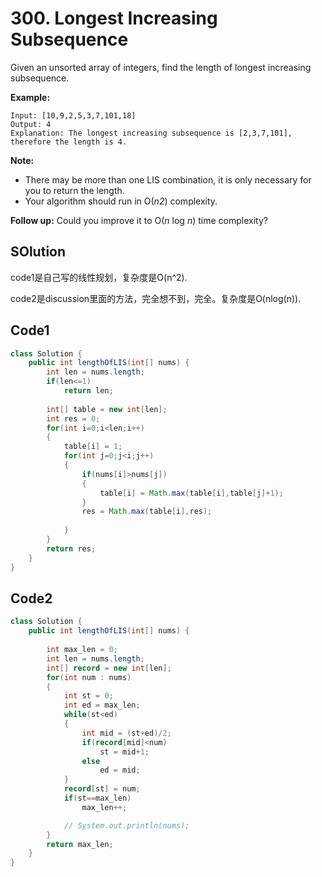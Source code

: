 # 300. Longest Increasing Subsequence

Given an unsorted array of integers, find the length of longest increasing subsequence.

**Example:**

```
Input: [10,9,2,5,3,7,101,18]
Output: 4 
Explanation: The longest increasing subsequence is [2,3,7,101], therefore the length is 4. 
```

**Note:**

- There may be more than one LIS combination, it is only necessary for you to return the length.
- Your algorithm should run in O(*n2*) complexity.

**Follow up:** Could you improve it to O(*n* log *n*) time complexity?



## SOlution

code1是自己写的线性规划，复杂度是O(n^2).

code2是discussion里面的方法，完全想不到，完全。复杂度是O(nlog(n)).



## Code1

```java
class Solution {
    public int lengthOfLIS(int[] nums) {
        int len = nums.length;
        if(len<=1)
            return len;
        
        int[] table = new int[len];
        int res = 0;
        for(int i=0;i<len;i++)
        {
            table[i] = 1;
            for(int j=0;j<i;j++)
            {
                if(nums[i]>nums[j])
                {
                    table[i] = Math.max(table[i],table[j]+1);
                }
                res = Math.max(table[i],res);
                    
            }
        }
        return res;
    }
}
```





## Code2

```java
class Solution {
    public int lengthOfLIS(int[] nums) {
        
        int max_len = 0;
        int len = nums.length;
        int[] record = new int[len];
        for(int num : nums)
        {
            int st = 0;
            int ed = max_len;
            while(st<ed)
            {
                int mid = (st+ed)/2;
                if(record[mid]<num)
                    st = mid+1;
                else
                    ed = mid;
            }
            record[st] = num;
            if(st==max_len)
                max_len++;

            // System.out.println(nums);
        }
        return max_len;
    }
}
```




